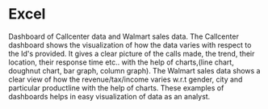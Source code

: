 # Excel
Dashboard of Callcenter data and Walmart sales data.
The Callcenter dashboard shows the visualization of how the data varies with respect to the Id's provided. It gives a clear picture of the calls made, the trend, their location, their response time etc.. with the help of charts,(line chart, doughnut chart, bar graph, column graph).
The Walmart sales data shows a clear view of how the revenue/tax/income varies w.r.t gender, city and particular productline with the help of charts.
These examples of dashboards helps in easy visualization of data as an analyst.
